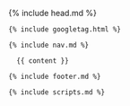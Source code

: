 <!DOCTYPE html>
<html>

  {% include head.md %}

  <body class="back-home">

    {% include googletag.html %}

    {% include nav.md %}

      {{ content }}

    {% include footer.md %}

    {% include scripts.md %}

  </body>

</html>
